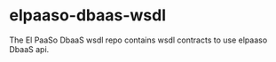 # elpaaso-dbaas-wsdl

The El PaaSo DbaaS wsdl repo contains wsdl contracts to use elpaaso DbaaS api.
